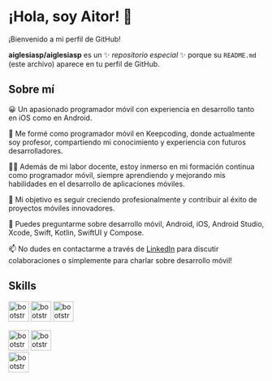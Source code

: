 # ¡Hola, soy Aitor! 👋

¡Bienvenido a mi perfil de GitHub!

**aiglesiasp/aiglesiasp** es un ✨ _repositorio especial_ ✨ porque su `README.md` (este archivo) aparece en tu perfil de GitHub.

## Sobre mí

😀 Un apasionado programador móvil con experiencia en desarrollo tanto en iOS como en Android.

📙 Me formé como programador móvil en Keepcoding, donde actualmente soy profesor, compartiendo mi conocimiento y experiencia con futuros desarrolladores.

🧑‍🎓 Además de mi labor docente, estoy inmerso en mi formación continua como programador móvil, siempre aprendiendo y mejorando mis habilidades en el desarrollo de aplicaciones móviles.

🔭 Mi objetivo es seguir creciendo profesionalmente y contribuir al éxito de proyectos móviles innovadores.

💬 Puedes preguntarme sobre desarrollo móvil, Android, iOS, Android Studio, Xcode, Swift, Kotlin, SwiftUI y Compose.

📫 No dudes en contactarme a través de [LinkedIn](https://www.linkedin.com/in/aitoriglesiaspubill/) para discutir colaboraciones o simplemente para charlar sobre desarrollo móvil!



## Skills
<img src="https://thumbs.dreamstime.com/b/logotipo-de-android-en-un-icono-gris-del-c%C3%ADrculo-nube-disponible-ai-ilustrador-formato-vector-146803252.jpg" alt="bootstrap" width="40" height="40"/>          <img src="https://cdn.icon-icons.com/icons2/2108/PNG/512/kotlin_icon_130893.png" alt="bootstrap" width="40" height="40"/>          <img src="https://blogger.googleusercontent.com/img/b/R29vZ2xl/AVvXsEjC97Z8BResg5dlPqczsRCFhP6zewWX0X0e7fVPG-G7PuUZwwZVsi9OPoqJYkgqT2h0FI95SsmWzVEgpt8b8HAqFiIxZ98TFtY4lE0b8UrtVJ2HrJebRwl6C9DslsQDl9KnBIrdHS6LtkY/s1600/jetpack+compose+icon_RGB.png" alt="bootstrap" width="40" height="40"/>

<img src="https://www.e-sort.net/wp-content/uploads/2012/03/logo-apple.jpg" alt="bootstrap" width="40" height="40"/>          <img src="https://seeklogo.com/images/S/swift-logo-E9182990F5-seeklogo.com.png" alt="bootstrap" width="40" height="40"/>  
        <img src="https://developer.apple.com/assets/elements/icons/swiftui/swiftui-96x96_2x.png" alt="bootstrap" width="40" height="40"/>


